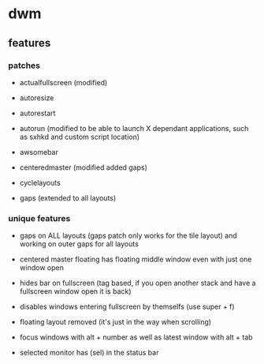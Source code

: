 # dwm

## features

### patches

* actualfullscreen (modified)

* autoresize

* autorestart

* autorun (modified to be able to launch X dependant applications, such as sxhkd and custom script location)

* awsomebar

* centeredmaster (modified added gaps)

* cyclelayouts

* gaps (extended to all layouts)

### unique features

* gaps on ALL layouts (gaps patch only works for the tile layout) and working on outer gaps for all layouts

* centered master floating has floating middle window even with just one window open

* hides bar on fullscreen (tag based, if you open another stack and have a fullscreen window open it is back)

* disables windows entering fullscreen by themselfs (use super + f)

* floating layout removed (it's just in the way when scrolling)

* focus windows with alt + number as well as latest window with alt + tab

* selected monitor has (sel) in the status bar
